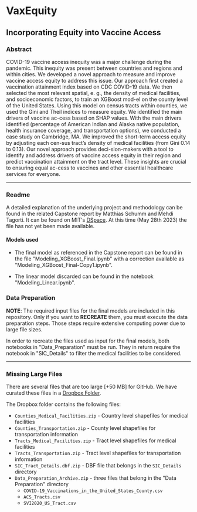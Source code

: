# VaxEquity
## Incorporating Equity into Vaccine Access
### Abstract
COVID-19 vaccine access inequity was a major challenge during the pandemic. This inequity was present between countries and regions and within cities. We developed a novel approach to measure and improve vaccine access equity to address this issue. Our approach first created a vaccination attainment index based on CDC COVID-19 data. We then selected the most relevant spatial, e. g., the density of medical facilities, and socioeconomic factors, to train an XGBoost mod-el on the county level of the United States. Using this model on census tracts within counties, we used the Gini and Theil indices to measure equity. We identified the main drivers of vaccine ac-cess based on SHAP values. With the main drivers identified (percentage of American Indian and Alaska native population, health insurance coverage, and transportation options), we conducted a case study on Cambridge, MA. We improved the short-term access equity by adjusting each cen-sus tract’s density of medical facilities (from Gini 0.14 to 0.13). Our novel approach provides deci-sion-makers with a tool to identify and address drivers of vaccine access equity in their region and predict vaccination attainment on the tract level. These insights are crucial to ensuring equal ac-cess to vaccines and other essential healthcare services for everyone.

---
### Readme
A detailed explanation of the underlying project and methodology can be found in the related Capstone report by Matthias Schumm and Mehdi Tagorti. It can be found on MIT's [DSpace](https://dspace.mit.edu/). At this time (May 28th 2023) the file has not yet been made available. 

####  Models used
- The final model as referenced in the Capstone report can be found in the file "Modeling_XGBoost_Final.ipynb" with a correction available as "Modeling_XGBoost_Final-Copy1.ipynb".

- The linear model discarded can be found in the notebook "Modeling_Linear.ipynb".

### Data Preparation
**NOTE**: The required input files for the final models are included in this repository. Only if you want to **RECREATE** them, you must execute the data preparation steps. Those steps require extensive computing power due to large file sizes.

In order to recreate the files used as input for the final models, both notebooks in "Data_Preparation" must be run.
They in return require the notebook in "SIC_Details" to filter the medical facilities to be considered.

---
### Missing Large Files
There are several files that are too large [+50 MB] for GitHub. We have curated these files in a [Dropbox Folder](https://www.dropbox.com/sh/o7k22a0uzot50l0/AAAH96UEuuAC6BFMve8Me4rpa?dl=0).

The Dropbox folder contains the following files:
- `Counties_Medical_Facilities.zip` - Country level shapefiles for medical facilities
- `Counties_Transportation.zip` - County level shapefiles for transportation information
- `Tracts_Medical_Facilities.zip` - Tract level shapefiles for medical facilities
- `Tracts_Transportation.zip` - Tract level shapefiles for transportation information
- `SIC_Tract_Details.dbf.zip` - DBF file that belongs in the `SIC_Details` directory
- `Data_Preparation_Archive.zip` - three files that belong in the "Data Preparation" directory
    - `COVID-19_Vaccinations_in_the_United_States_County.csv`
    - `ACS_Tracts.csv`
    - `SVI2020_US_Tract.csv`
